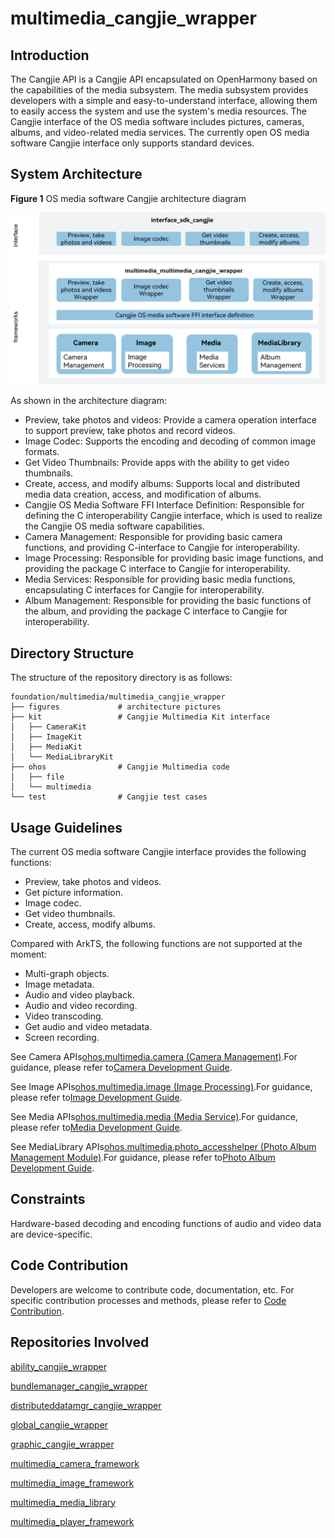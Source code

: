 # multimedia_cangjie_wrapper

## Introduction

The Cangjie API is a Cangjie API encapsulated on OpenHarmony based on the capabilities of the media subsystem. The media subsystem provides developers with a simple and easy-to-understand interface, allowing them to easily access the system and use the system's media resources. The Cangjie interface of the OS media software includes pictures, cameras, albums, and video-related media services. The currently open OS media software Cangjie interface only supports standard devices.

## System Architecture

**Figure 1** OS media software Cangjie architecture diagram

![OS media software Cangjie architecture diagram](figures/multimedia_cangjie_wrapper_architecture_en.png)

As shown in the architecture diagram:

- Preview, take photos and videos: Provide a camera operation interface to support preview, take photos and record videos.
- Image Codec: Supports the encoding and decoding of common image formats.
- Get Video Thumbnails: Provide apps with the ability to get video thumbnails.
- Create, access, and modify albums: Supports local and distributed media data creation, access, and modification of albums.
- Cangjie OS Media Software FFI Interface Definition: Responsible for defining the C interoperability Cangjie interface, which is used to realize the Cangjie OS media software capabilities.
- Camera Management: Responsible for providing basic camera functions, and providing C-interface to Cangjie for interoperability.
- Image Processing: Responsible for providing basic image functions, and providing the package C interface to Cangjie for interoperability.
- Media Services: Responsible for providing basic media functions, encapsulating C interfaces for Cangjie for interoperability.
- Album Management: Responsible for providing the basic functions of the album, and providing the package C interface to Cangjie for interoperability.

## Directory Structure

The structure of the repository directory is as follows:

```
foundation/multimedia/multimedia_cangjie_wrapper
├── figures             # architecture pictures
├── kit                 # Cangjie Multimedia Kit interface
│   ├── CameraKit
│   ├── ImageKit
│   ├── MediaKit
│   └── MediaLibraryKit
├── ohos                # Cangjie Multimedia code
│   ├── file
│   └── multimedia
└── test                # Cangjie test cases
```

## Usage Guidelines

The current OS media software Cangjie interface provides the following functions:

- Preview, take photos and videos.
- Get picture information.
- Image codec.
- Get video thumbnails.
- Create, access, modify albums.

Compared with ArkTS, the following functions are not supported at the moment:

- Multi-graph objects.
- Image metadata.
- Audio and video playback.
- Audio and video recording.
- Video transcoding.
- Get audio and video metadata.
- Screen recording.

See Camera APIs[ohos.multimedia.camera (Camera Management)](https://gitcode.com/openharmony-sig/arkcompiler_cangjie_ark_interop/blob/master/doc/API_Reference/source_en/apis/CameraKit/cj-apis-multimedia-camera.md).For guidance, please refer to[Camera Development Guide](https://gitcode.com/openharmony-sig/arkcompiler_cangjie_ark_interop/blob/master/doc/Dev_Guide/source_en/media/camera/cj-camera-overview.md).

See Image APIs[ohos.multimedia.image (Image Processing)](https://gitcode.com/openharmony-sig/arkcompiler_cangjie_ark_interop/blob/master/doc/API_Reference/source_en/apis/ImageKit/cj-apis-image.md).For guidance, please refer to[Image Development Guide](https://gitcode.com/openharmony-sig/arkcompiler_cangjie_ark_interop/blob/master/doc/Dev_Guide/source_en/media/image/cj-image-overview.md).

See Media APIs[ohos.multimedia.media (Media Service)](https://gitcode.com/openharmony-sig/arkcompiler_cangjie_ark_interop/blob/master/doc/API_Reference/source_en/apis/MediaKit/cj-apis-multimedia_media.md).For guidance, please refer to[Media Development Guide](https://gitcode.com/openharmony-sig/arkcompiler_cangjie_ark_interop/blob/master/doc/Dev_Guide/source_en/media/media/cj-media-kit-intro.md).

See MediaLibrary APIs[ohos.multimedia.photo_accesshelper (Photo Album Management Module)](https://gitcode.com/openharmony-sig/arkcompiler_cangjie_ark_interop/blob/master/doc/API_Reference/source_en/apis/MediaLibraryKit/cj-apis-multimedia-photo_accesshelper.md).For guidance, please refer to[Photo Album Development Guide](https://gitcode.com/openharmony-sig/arkcompiler_cangjie_ark_interop/blob/master/doc/Dev_Guide/source_en/media/medialibrary/cj-photoAccessHelper-systemAlbum-guidelines.md).

## Constraints

Hardware-based decoding and encoding functions of audio and video data are device-specific.

## Code Contribution

Developers are welcome to contribute code, documentation, etc. For specific contribution processes and methods, please refer to [Code Contribution](https://gitcode.com/openharmony/docs/blob/master/en/contribute/code-contribution.md).

## Repositories Involved

[ability\_cangjie\_wrapper](https://gitcode.com/openharmony-sig/ability_ability_cangjie_wrapper)

[bundlemanager\_cangjie\_wrapper](https://gitcode.com/openharmony-sig/bundlemanager_bundlemanager_cangjie_wrapper)

[distributeddatamgr\_cangjie\_wrapper](https://gitcode.com/openharmony-sig/distributeddatamgr_distributeddatamgr_cangjie_wrapper)

[global\_cangjie\_wrapper](https://gitcode.com/openharmony-sig/global_global_cangjie_wrapper)

[graphic\_cangjie\_wrapper](https://gitcode.com/openharmony-sig/graphic_graphic_cangjie_wrapper)

[multimedia\_camera\_framework](https://gitee.com/openharmony/multimedia_camera_framework/blob/master/README.md)

[multimedia\_image\_framework](https://gitee.com/openharmony/multimedia_image_framework/blob/master/README.md)

[multimedia\_media\_library](https://gitee.com/openharmony/multimedia_media_library/blob/master/README.md)

[multimedia\_player\_framework](https://gitee.com/openharmony/multimedia_player_framework/blob/master/README.md)
